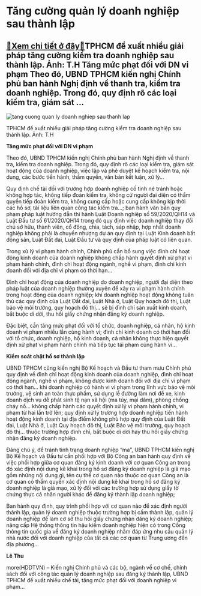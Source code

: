 Tăng cường quản lý doanh nghiệp sau thành lập
=============================================

[:gift:Xem chi tiết ở đây:gift:](https://hddtvn.com/tang-cuong-quan-ly-doanh-nghiep-sau-thanh-lap/)TPHCM đề xuất nhiều giải pháp tăng cường kiểm tra doanh nghiệp sau thành lập. Ảnh: T.H Tăng mức phạt đối với DN vi phạm Theo đó, UBND TPHCM kiến nghị Chính phủ ban hành Nghị định về thanh tra, kiểm tra doanh nghiệp. Trong đó, quy định rõ các loại kiểm tra, giám sát …
---------------------------------------------------------------------------------------------------------------------------------------------------------------------------------------------------------------------------------------------------------------------------





![tang cuong quan ly doanh nghiep sau thanh lap](https://hddtvn.com/wp-content/uploads/2021/01/4533_doanh_nghiep-2.jpg "Tăng cường quản lý doanh nghiệp sau thành lập")


TPHCM đề xuất nhiều giải pháp tăng cường kiểm tra doanh nghiệp sau thành lập. Ảnh: T.H



**Tăng mức phạt đối với DN vi phạm**


Theo đó, UBND TPHCM kiến nghị Chính phủ ban hành Nghị định về thanh tra, kiểm tra doanh nghiệp. Trong đó, quy định rõ các loại kiểm tra, giám sát hoạt động của doanh nghiệp, việc lập và phê duyệt kế hoạch kiểm tra, nội dung, các bước tiến hành, thẩm quyền, văn bản kết luận, xử lý…


Quy định chế tài đối với trường hợp doanh nghiệp cố tình né tránh hoặc không hợp tác, không tiếp đoàn kiểm tra, không cử người đại diện có thẩm quyền tiếp đoàn kiểm tra, không cung cấp hoặc cung cấp không kịp thời các hồ sơ, tài liệu liên quan công tác kiểm tra…; ban hành văn bản quy phạm pháp luật hướng dẫn thi hành Luật Doanh nghiệp số 59/2020/QH14 và Luật Đầu tư số 61/2020/QH14 trong đó quy định việc doanh nghiệp thay đổi chủ sở hữu, thành viên, cổ đông, chia, tách, sáp nhập, hợp nhất doanh nghiệp không phải là chuyển nhượng dự án quy định tại Luật Kinh doanh bất động sản, Luật Đất đai, Luật Đầu tư và quy định của pháp luật có liên quan.


Trong xử lý vi phạm hành chính, Chính phủ cần bổ sung việc đình chỉ hoạt động kinh doanh của doanh nghiệp không chấp hành quyết định xử phạt vi phạm hành chính, đình chỉ hoạt động ngành, nghề vi phạm, đình chỉ kinh doanh đối với địa chỉ vi phạm có thời hạn…


Đình chỉ hoạt động của doanh nghiệp do doanh nghiệp, người đại diện theo pháp luật của doanh nghiệp thường xuyên để xảy ra vi phạm hành chính trong hoạt động của doanh nghiệp; khi doanh nghiệp hoạt động không tuân thủ các quy định của Luật Đất đai, Luật Nhà ở, Luật Quy hoạch đô thị, Luật bảo vệ môi trường, quy hoạch đô thị… sẽ bị đình chỉ sản xuất kinh doanh, bắt buộc di dời, thu hồi giấy chứng nhận đăng ký doanh nghiệp.


Đặc biệt, cần tăng mức phạt đối với tổ chức, doanh nghiệp, cá nhân, hộ kinh doanh vi phạm nhiều lần cùng hành vi; đình chỉ kinh doanh có thời hạn đối với tổ chức, doanh nghiệp, hộ kinh doanh, cá nhân không thực hiện quyết định xử phạt vi phạm hành chính mà tiếp tục tái phạm cùng hành vi…


**Kiểm soát chặt hồ sơ thành lập**


UBND TPHCM cũng kiến nghị Bộ Kế hoạch và Đầu tư tham mưu Chính phủ quy định về đình chỉ hoạt động kinh doanh của doanh nghiệp, đình chỉ hoạt động ngành, nghề vi phạm, không được kinh doanh đối với địa chỉ vi phạm có thời hạn… khi doanh nghiệp có hành vi vi phạm trong lĩnh vực bảo vệ môi trường, vệ sinh an toàn thực phẩm, sử dụng lề đường làm nơi để xe, kinh doanh dịch vụ dễ phát sinh tệ nạn xã hội (ma túy, mại dâm), phòng chống cháy nổ… không chấp hành các quyết định xử lý vi phạm hành chính, vi phạm từ hai lần trở lên; quy định xử lý trường hợp doanh nghiệp tiến hành hoạt động kinh doanh tại địa điểm không phù hợp quy định của Luật Đất đai, Luật Nhà ở, Luật Quy hoạch đô thị, Luật Bảo vệ môi trường, quy hoạch đô thị… thuộc trường hợp đình chỉ, bắt buộc di dời hay thu hồi giấy chứng nhận đăng ký doanh nghiệp.


Đáng chú ý, để tránh tình trạng doanh nghiệp “ma”, UBND TPHCM kiến nghị Bộ Kế hoạch và Đầu tư cần phối hợp với Bộ Công an ban hành quy định về việc phối hợp giữa cơ quan đăng ký kinh doanh với cơ quan Công an trong đó xác định nội dung kê khai trong hồ sơ đăng ký doanh nghiệp là giả mạo gồm những nội dung gì, tên cụ thể cơ quan nào thuộc cơ quan Công an là cơ quan có thẩm quyền xác định nội dung kê khai trong hồ sơ đăng ký doanh nghiệp là giả mạo, xử lý đối với các trường hợp sử dụng giấy tờ chứng thực cá nhân người khác để đăng ký thành lập doanh nghiệp;


Ban hành quy định, quy trình phối hợp với cơ quan nào để xác định người thành lập, quản lý doanh nghiệp thuộc trường hợp bị cấm thành lập, quản lý doanh nghiệp để làm cơ sở thu hồi giấy chứng nhận đăng ký doanh nghiệp; nâng cấp Hệ thống thông tin hậu kiểm doanh nghiệp hiện có trong Cổng thông tin quốc gia về đăng ký doanh nghiệp nhằm đáp ứng nhu cầu quản lý nhà nước đối với doanh nghiệp của tất cả các cơ quan từ Trung ương đến địa phương…




**Lê Thu**



more(HDDTVN) – Kiến nghị Chính phủ và các bộ, ngành về cơ chế, chính sách đối với công tác quản lý doanh nghiệp sau đăng ký thành lập, UBND TPHCM đề xuất nhiều chế tài, tăng mức phạt đối với doanh nghiệp vi phạm…

